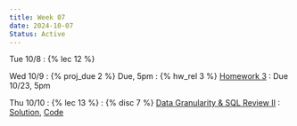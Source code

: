 ```yaml
---
title: Week 07
date: 2024-10-07
Status: Active
---
```


Tue 10/8
: {% lec 12 %}

Wed 10/9
: {% proj_due 2 %} Due, 5pm
: {% hw_rel 3 %} [Homework 3](https://www.gradescope.com/courses/835949/assignments/5026826)
  : Due 10/23, 5pm

Thu 10/10
: {% lec 13 %}
: {% disc 7 %} [Data Granularity & SQL Review II](https://drive.google.com/file/d/1pShDTtoTUvmVFzDPXan2rWJ6Kww5ck-y/view?usp=sharing)
  : [Solution](https://drive.google.com/file/d/1oCRsd8zhB0KSzdbrc1iMfztkl1y5DDOa/view?usp=sharing), [Code](http://data101.datahub.berkeley.edu/hub/user-redirect/git-pull?repo=https%3A%2F%2Fgithub.com%2Fcal-data-eng%2Ffa24-materials&urlpath=tree%2Ffa24-materials%2Fdisc%2Fdisc07%2Fdisc07.ipynb&branch=main)
